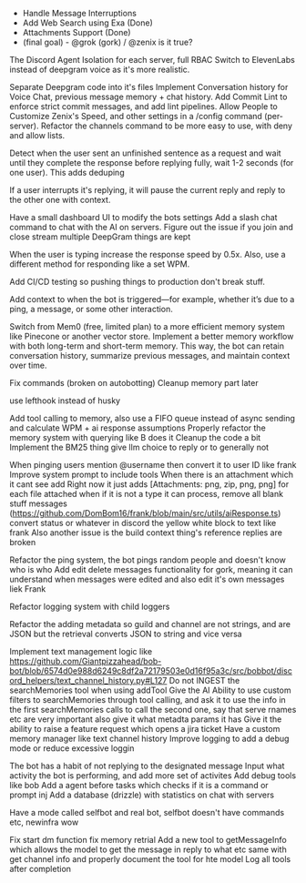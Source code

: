 - Handle Message Interruptions
- Add Web Search using Exa (Done)
- Attachments Support (Done)
- (final goal) - @grok (gork) / @zenix is it true?

The Discord Agent Isolation for each server, full RBAC
Switch to ElevenLabs instead of deepgram voice as it's more realistic.

Separate Deepgram code into it's files
Implement Conversation history for Voice Chat, previous message memory + chat history.
Add Commit Lint to enforce strict commit messages, and add lint pipelines.
Allow People to Customize Zenix's Speed, and other settings in a /config command (per-server).
Refactor the channels command to be more easy to use, with deny and allow lists.

Detect when the user sent an unfinished sentence as a request and wait until they complete the response before replying fully, wait 1-2 seconds (for one user). This adds deduping

If a user interrupts it's replying, it will pause the current reply and reply to the other one with context.

Have a small dashboard UI to modify the bots settings
Add a slash chat command to chat with the AI on servers.
Figure out the issue if you join and close stream multiple DeepGram things are kept

When the user is typing increase the response speed by 0.5x. Also, use a different method for responding like a set WPM.

Add CI/CD testing so pushing things to production don't break stuff.

Add context to when the bot is triggered—for example, whether it’s due to a ping, a message, or some other interaction.

Switch from Mem0 (free, limited plan) to a more efficient memory system like Pinecone or another vector store. Implement a better memory workflow with both long-term and short-term memory. This way, the bot can retain conversation history, summarize previous messages, and maintain context over time.

Fix commands (broken on autobotting)
Cleanup memory part later

use lefthook instead of husky

Add tool calling to memory, also use a FIFO queue instead of async sending and calculate WPM + ai response assumptions
Properly refactor the memory system with querying like B does it
Cleanup the code a bit
Implement the BM25 thing
give llm choice to reply or to generally not

When pinging users mention @username then convert it to user ID like frank
Improve system prompt to include tools
When there is an attachment which it cant see add Right now it just adds [Attachments: png, zip, png, png] for each file attached
when if it is not a type it can process, remove all blank stuff messages (https://github.com/DomBom16/frank/blob/main/src/utils/aiResponse.ts)
convert status or whatever in discord the yellow white block to text like frank
Also another issue is the build context thing's reference replies are broken

Refactor the ping system, the bot pings random people and doesn't know who is who
Add edit delete messages functionality for gork, meaning it can understand when messages were edited and also edit it's own messages liek Frank

Refactor logging system with child loggers

Refactor the adding metadata so guild and channel are not strings, and are JSON but the retrieval converts JSON to string and vice versa

Implement text management logic like https://github.com/Giantpizzahead/bob-bot/blob/6574d0e988d6249c8df2a72179503e0d16f95a3c/src/bobbot/discord_helpers/text_channel_history.py#L127
Do not INGEST the searchMemories tool when using addTool
Give the AI Ability to use custom filters to searchMemories through tool calling, and ask it to use the info in the first searchMemories calls to call the second one, say that serve rnames etc are very important also give it what metadta params it has
Give it the ability to raise a feature request which opens a jira ticket
Have a custom memory manager like text channel history
Improve logging to add a debug mode or reduce excessive loggin

The bot has a habit of not replying to the designated message
Input what activity the bot is performing, and add more set of activites
Add debug tools like bob
Add a agent before tasks which checks if it is a command or prompt inj
Add a database (drizzle) with statistics on chat with servers

Have a mode called selfbot and real bot, selfbot doesn't have commands etc, newinfra wow

Fix start dm function fix memory retrial
Add a new tool to getMessageInfo which allows the model to get the message in reply to what etc
same with get channel info
and properly document the tool for hte model
Log all tools after completion
